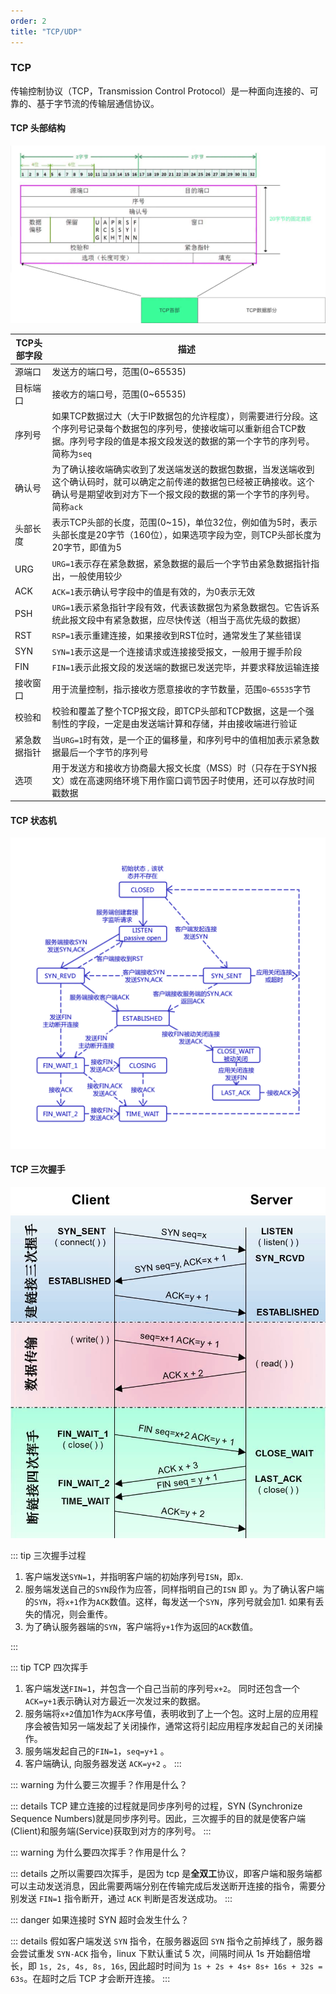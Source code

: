 ```yaml
---
order: 2
title: "TCP/UDP"
---
```


### TCP

传输控制协议（TCP，Transmission Control Protocol）是一种面向连接的、可靠的、基于字节流的传输层通信协议。

#### TCP 头部结构

![tcp 头部](/assets/image/article/network/tcp.png)

| TCP头部字段  | 描述                                                                                                                                                                                          |
| ------------ | --------------------------------------------------------------------------------------------------------------------------------------------------------------------------------------------- |
| 源端口       | 发送方的端口号，范围(0~65535)                                                                                                                                                                 |
| 目标端口     | 接收方的端口号，范围(0~65535)                                                                                                                                                                 |
| 序列号       | 如果TCP数据过大（大于IP数据包的允许程度），则需要进行分段。这个序列号记录每个数据包的序列号，使接收端可以重新组合TCP数据。序列号字段的值是本报文段发送的数据的第一个字节的序列号。简称为`seq` |
| 确认号       | 为了确认接收端确实收到了发送端发送的数据包数据，当发送端收到这个确认码时，就可以确定之前传递的数据包已经被正确接收。这个确认号是期望收到对方下一个报文段的数据的第一个字节的序列号。简称`ack` |
| 头部长度     | 表示TCP头部的长度，范围(0~15)，单位32位，例如值为5时，表示头部长度是20字节（160位），如果选项字段为空，则TCP头部长度为20字节，即值为5                                                         |
| URG          | `URG=1`表示存在紧急数据，紧急数据的最后一个字节由紧急数据指针指出，一般使用较少                                                                                                               |
| ACK          | `ACK=1`表示确认号字段中的值是有效的，为0表示无效                                                                                                                                              |
| PSH          | `URG=1`表示紧急指针字段有效，代表该数据包为紧急数据包。它告诉系统此报文段中有紧急数据，应尽快传送（相当于高优先级的数据）                                                                     |
| RST          | `RSP=1`表示重建连接，如果接收到RST位时，通常发生了某些错误                                                                                                                                    |
| SYN          | `SYN=1`表示这是一个连接请求或连接接受报文，一般用于握手阶段                                                                                                                                   |
| FIN          | `FIN=1`表示此报文段的发送端的数据已发送完毕，并要求释放运输连接                                                                                                                               |
| 接收窗口     | 用于流量控制，指示接收方愿意接收的字节数量，范围`0~65535`字节                                                                                                                                 |
| 校验和       | 校验和覆盖了整个TCP报文段，即TCP头部和TCP数据，这是一个强制性的字段，一定是由发送端计算和存储，并由接收端进行验证                                                                             |
| 紧急数据指针 | 当`URG=1`时有效，是一个正的偏移量，和序列号中的值相加表示紧急数据最后一个字节的序列号                                                                                                         |
| 选项         | 用于发送方和接收方协商最大报文长度（MSS）时（只存在于SYN报文）或在高速网络环境下用作窗口调节因子时使用，还可以存放时间戳数据                                                                  |

#### TCP 状态机

![TCP Stateful](/assets/image/article/network/tcp_state.png)

#### TCP 三次握手

![TCP Connection](/assets/image/article/network/tcp-connect.png)

::: tip 三次握手过程
1. 客户端发送`SYN=1`，并指明客户端的初始序列号`ISN`，即`x`.
2. 服务端发送自己的`SYN`段作为应答，同样指明自己的`ISN` 即 `y`。为了确认客户端的`SYN`，将`x+1`作为`ACK`数值。这样，每发送一个`SYN`，序列号就会加1. 如果有丢失的情况，则会重传。
3. 为了确认服务器端的`SYN`，客户端将`y+1`作为返回的`ACK`数值。

:::

::: tip TCP 四次挥手
1. 客户端发送`FIN=1`，并包含一个自己当前的序列号`x+2`。 同时还包含一个`ACK=y+1`表示确认对方最近一次发过来的数据。 
2. 服务端将`x+2`值加1作为`ACK`序号值，表明收到了上一个包。这时上层的应用程序会被告知另一端发起了关闭操作，通常这将引起应用程序发起自己的关闭操作。 
3. 服务端发起自己的`FIN=1`，`seq=y+1` 。
4. 客户端确认, 向服务器发送 `ACK=y+2` 。
:::

::: warning 为什么要三次握手？作用是什么？

::: details
TCP 建立连接的过程就是同步序列号的过程，SYN (Synchronize Sequence Numbers)就是同步序列号。因此，三次握手的目的就是使客户端(Client)和服务端(Service)获取到对方的序列号。
:::

::: warning 为什么要四次挥手？作用是什么？

::: details
之所以需要四次挥手，是因为 tcp 是**全双工**协议，即客户端和服务端都可以主动发送消息，因此需要两端分别在传输完成后发送断开连接的指令，需要分别发送 `FIN=1` 指令断开，通过 `ACK` 判断是否发送成功。
:::

::: danger 如果连接时 SYN 超时会发生什么？

::: details
假如客户端发送 `SYN` 指令，在服务器返回 `SYN` 指令之前掉线了，服务器会尝试重发 `SYN-ACK` 指令，linux 下默认重试 5 次，间隔时间从 1s 开始翻倍增长，即 `1s, 2s, 4s, 8s, 16s`, 因此超时时间为  `1s + 2s + 4s+ 8s+ 16s + 32s = 63s`。在超时之后 TCP 才会断开连接。
:::